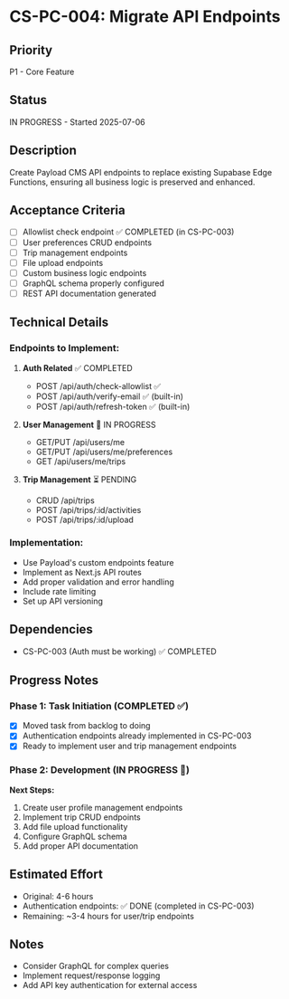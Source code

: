 # CS-PC-004: Migrate API Endpoints

## Priority
P1 - Core Feature

## Status
IN PROGRESS - Started 2025-07-06

## Description
Create Payload CMS API endpoints to replace existing Supabase Edge Functions, ensuring all business logic is preserved and enhanced.

## Acceptance Criteria
- [ ] Allowlist check endpoint ✅ COMPLETED (in CS-PC-003)
- [ ] User preferences CRUD endpoints  
- [ ] Trip management endpoints
- [ ] File upload endpoints
- [ ] Custom business logic endpoints
- [ ] GraphQL schema properly configured
- [ ] REST API documentation generated

## Technical Details

### Endpoints to Implement:
1. **Auth Related** ✅ COMPLETED
   - POST /api/auth/check-allowlist ✅
   - POST /api/auth/verify-email ✅ (built-in)
   - POST /api/auth/refresh-token ✅ (built-in)

2. **User Management** 🔄 IN PROGRESS
   - GET/PUT /api/users/me
   - GET/PUT /api/users/me/preferences
   - GET /api/users/me/trips

3. **Trip Management** ⏳ PENDING
   - CRUD /api/trips
   - POST /api/trips/:id/activities
   - POST /api/trips/:id/upload

### Implementation:
- Use Payload's custom endpoints feature
- Implement as Next.js API routes
- Add proper validation and error handling
- Include rate limiting
- Set up API versioning

## Dependencies
- CS-PC-003 (Auth must be working) ✅ COMPLETED

## Progress Notes

### Phase 1: Task Initiation (COMPLETED ✅)
- [x] Moved task from backlog to doing
- [x] Authentication endpoints already implemented in CS-PC-003
- [x] Ready to implement user and trip management endpoints

### Phase 2: Development (IN PROGRESS 🔄)
**Next Steps:**
1. Create user profile management endpoints
2. Implement trip CRUD endpoints  
3. Add file upload functionality
4. Configure GraphQL schema
5. Add proper API documentation

## Estimated Effort
- Original: 4-6 hours  
- Authentication endpoints: ✅ DONE (completed in CS-PC-003)
- Remaining: ~3-4 hours for user/trip endpoints

## Notes
- Consider GraphQL for complex queries
- Implement request/response logging
- Add API key authentication for external access